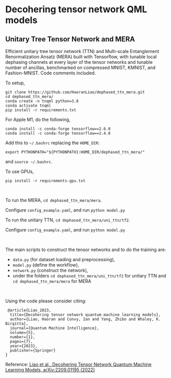 # Decohering tensor network QML models
## Unitary Tree Tensor Network and MERA



Efficient unitary tree tensor network (TTN) and Multi-scale Entanglement Renormalization Ansatz (MERA) built with Tensorflow, with tunable local dephasing channels at every layer of the tensor networks and tunable number of ancillas, benchmarked on compressed MNIST, KMNIST, and Fashion-MNIST. Code comments included.

To setup, 
```
git clone https://github.com/HaoranLiao/dephased_ttn_mera.git
cd dephased_ttn_mera/
conda create -n tnqml python=3.8
conda activate tnqml
pip install -r requirements.txt
```
For Apple M1, do the following,
```
conda install -c conda-forge tensorflow==2.6.0
conda install -c conda-forge tensorflow==2.4.0
```

Add this to ```~/.bashrc``` replacing the ```HOME_DIR```:

```export PYTHONPATH="${PYTHONPATH}:HOME_DIR/dephased_ttn_mera/"```

and ```source ~/.bashrc```.


To use GPUs,
```
pip install -r requirements-gpu.txt
```

$~$

To run the MERA,
```cd dephased_ttn_mera/mera```.


Configure ```config_example.yaml```, and run
```python model.py```


To run the unitary TTN,
```cd dephased_ttn_mera/uni_ttn/tf2```.


Configure ```config_example.yaml```, and run
```python model.py```

$~$

The main scripts to construct the tensor networks and to do the training are:
- ```data.py``` (for dataset loading and preprocessing), 
- ```model.py``` (define the workflow), 
- ```network.py``` (construct the network),
- under the folders ```cd dephased_ttn_mera/uni_ttn/tf2``` for unitary TTN and ```cd dephased_ttn_mera/mera``` for MERA

$~$

<!-- {% raw %} -->
Using the code please consider citing:
```
 @article{Liao_2023,
  title={Decohering tensor network quantum machine learning models},
  author={Liao, Haoran and Convy, Ian and Yang, Zhibo and Whaley, K. Birgitta},
  journal={Quantum Machine Intelligence},
  volume={5},
  number={1},
  pages={7},
  year={2023},
  publisher={Springer}
}
```

Reference: [Liao et al., Decohering Tensor Network Quantum Machine Learning Models, arXiv:2209.01195 (2022)](https://arxiv.org/abs/2209.01195)
<!-- {% endraw %} -->
